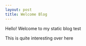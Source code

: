 ```yaml
---
layout: post
title: Welcome Blog
---
```


Hello!
Welcome to my static blog test

This is quite interesting over here